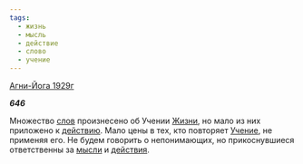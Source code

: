 ```yaml
---
tags:
  - жизнь
  - мысль
  - действие
  - слово
  - учение
---
```

[Агни-Йога 1929г](https://127.0.0.1:4002/agni/1929)

___646___

Множество [слов](../../../tags/#слово) произнесено об Учении [Жизни](../../../tags/#жизнь), но мало из них приложено к [действию](../../../tags/#действие). Мало цены в тех, кто повторяет [Учение](../../../tags/#учение), не применяя его. Не будем говорить о непонимающих, но прикоснувшиеся ответственны за [мысли](../../../tags/#мысль) и [действия](../../../tags/#действие).